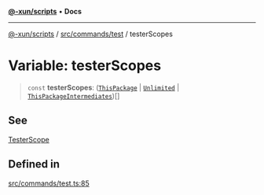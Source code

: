 [**@-xun/scripts**](../../../../README.md) • **Docs**

***

[@-xun/scripts](../../../../README.md) / [src/commands/test](../README.md) / testerScopes

# Variable: testerScopes

> `const` **testerScopes**: ([`ThisPackage`](../../../configure/enumerations/DefaultGlobalScope.md#thispackage) \| [`Unlimited`](../../../configure/enumerations/DefaultGlobalScope.md#unlimited) \| [`ThisPackageIntermediates`](../enumerations/TestScope.md#thispackageintermediates))[]

## See

[TesterScope](TesterScope.md)

## Defined in

[src/commands/test.ts:85](https://github.com/Xunnamius/xscripts/blob/ca4900adafe61fe400aec55151e46f5130a666a6/src/commands/test.ts#L85)
